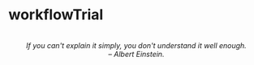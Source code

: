 # workflowTrial
<!-- QUOTE:START -->
<p align="center"><br><i>If you can't explain it simply, you don't understand it well enough.</i><br><i>– Albert Einstein.</i><br></p>
<!-- QUOTE:END -->

